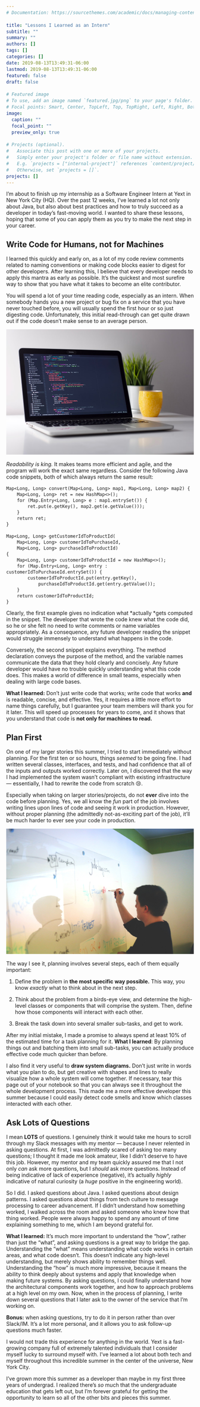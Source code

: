 ```yaml
---
# Documentation: https://sourcethemes.com/academic/docs/managing-content/

title: "Lessons I Learned as an Intern"
subtitle: ""
summary: ""
authors: []
tags: []
categories: []
date: 2019-08-13T13:49:31-06:00
lastmod: 2019-08-13T13:49:31-06:00
featured: false
draft: false

# Featured image
# To use, add an image named `featured.jpg/png` to your page's folder.
# Focal points: Smart, Center, TopLeft, Top, TopRight, Left, Right, BottomLeft, Bottom, BottomRight.
image:
  caption: ""
  focal_point: ""
  preview_only: true

# Projects (optional).
#   Associate this post with one or more of your projects.
#   Simply enter your project's folder or file name without extension.
#   E.g. `projects = ["internal-project"]` references `content/project/deep-learning/index.md`.
#   Otherwise, set `projects = []`.
projects: []
---
```


I’m about to finish up my internship as a Software Engineer Intern at Yext in New York City (HQ). Over the past 12 weeks, I’ve learned a lot not only about Java, but also about best practices and how to truly succeed as a developer in today’s fast-moving world. I wanted to share these lessons, hoping that some of you can apply them as you try to make the next step in your career.

## Write Code for Humans, not for Machines

I learned this quickly and early on, as a lot of my code review comments related to naming conventions or making code blocks easier to digest for other developers. After learning this, I believe that every developer needs to apply this mantra as early as possible. It’s the quickest and most surefire way to show that you have what it takes to become an elite contributor.

You will spend a lot of your time reading code, especially as an intern. When somebody hands you a new project or bug fix on a service that you have never touched before, you will usually spend the first hour or so just digesting code. Unfortunately, this initial read-through can get quite drawn out if the code doesn’t make sense to an average person.

![Code on a laptop](code.jpeg)

*Readability is king.* It makes teams more efficient and agile, and the program will work the exact same regardless. Consider the following Java code snippets, both of which always return the same result:

    Map<Long, Long> convert(Map<Long, Long> map1, Map<Long, Long> map2) {
        Map<Long, Long> ret = new HashMap<>();
        for (Map.Entry<Long, Long> e : map1.entrySet()) {                              
			ret.put(e.getKey(), map2.get(e.getValue()));
        }
        return ret;
    }

    Map<Long, Long> getCustomerIdToProductId(
        Map<Long, Long> customerIdToPurchaseId,
        Map<Long, Long> purchaseIdToProductId)
    {
        Map<Long, Long> customerIdToProductId = new HashMap<>();
        for (Map.Entry<Long, Long> entry : customerIdToPurchaseId.entrySet()) {
			customerIdToProductId.put(entry.getKey(),
                purchaseIdToProductId.get(entry.getValue());
        }
        return customerIdToProductId;
    }

Clearly, the first example gives no indication what *actually *gets computed in the snippet. The developer that wrote the code knew what the code did, so he or she felt no need to write comments or name variables appropriately. As a consequence, any future developer reading the snippet would struggle immensely to understand what happens in the code.

Conversely, the second snippet explains everything. The method declaration conveys the purpose of the method, and the variable names communicate the data that they hold clearly and concisely. Any future developer would have no trouble quickly understanding what this code does. This makes a world of difference in small teams, especially when dealing with large code bases.

**What I learned:** Don’t just write code that works; write code that works **and** is readable, concise, and effective. Yes, it requires a little more effort to name things carefully, but I guarantee your team members will thank you for it later. This will speed up processes for years to come, and it shows that you understand that code is **not only for machines to read.**

## Plan First

On one of my larger stories this summer, I tried to start immediately without planning. For the first ten or so hours, things *seemed* to be going fine. I had written several classes, interfaces, and tests, and had confidence that all of the inputs and outputs worked correctly. Later on, I discovered that the way I had implemented the system wasn’t compliant with existing infrastructure — essentially, I had to rewrite the code from scratch 😢.

Especially when taking on larger stories/projects, do not **ever** dive into the code before planning. Yes, we all know the *fun* part of the job involves writing lines upon lines of code and seeing it work in production. However, without proper planning (the admittedly not-as-exciting part of the job), it’ll be much harder to ever see your code in production.

![code on whiteboard](featured.jpg)

The way I see it, planning involves several steps, each of them equally important:

1. Define the problem in **the most specific way possible.** This way, you know *exactly* what to think about in the next step.

1. Think about the problem from a birds-eye view, and determine the high-level classes or components that will comprise the system. Then, define how those components will interact with each other.

1. Break the task down into several smaller sub-tasks, and get to work.

After my initial mistake, I made a promise to always spend at least 10% of the estimated time for a task planning for it. **What I learned**: By planning things out and batching them into small sub-tasks, you can actually produce effective code much quicker than before.

I also find it very useful to **draw system diagrams.** Don’t just write in words what you plan to do, but get creative with shapes and lines to really visualize how a whole system will come together. If necessary, tear this page out of your notebook so that you can always see it throughout the whole development process. This made me a more effective developer this summer because I could easily detect code smells and know which classes interacted with each other.

## Ask Lots of Questions

I mean **LOTS** of questions. I genuinely think it would take me hours to scroll through my Slack messages with my mentor — because I never relented in asking questions. At first, I was admittedly scared of asking too many questions; I thought it made me look amateur, like I didn’t deserve to have this job. However, my mentor and my team quickly assured me that I not only *can* ask more questions, but I *should* ask more questions. Instead of being indicative of lack of experience (negative), it’s actually *highly* indicative of natural curiosity (a *huge* positive in the engineering world).

So I did. I asked questions about Java. I asked questions about design patterns. I asked questions about things from tech culture to message processing to career advancement. If I didn’t understand how something worked, I walked across the room and asked someone who knew how that thing worked. People were always happy to spend any amount of time explaining something to me, which I am beyond grateful for.

**What I learned:** It’s much more important to understand the “how”, rather than just the “what”, and asking questions is a great way to bridge the gap. Understanding the “what” means understanding what code works in certain areas, and what code doesn’t. This doesn’t indicate any high-level understanding, but merely shows ability to remember things well. Understanding the “how” is much more impressive, because it means the ability to think deeply about systems and apply that knowledge when making future systems. By asking questions, I could finally understand how the architectural components work together, and how to approach problems at a high level on my own. Now, when in the process of planning, I write down several questions that I later ask to the owner of the service that I’m working on.

**Bonus:** when asking questions, try to do it in person rather than over Slack/IM. It’s a lot more personal, and it allows you to ask follow-up questions much faster.

I would not trade this experience for anything in the world. Yext is a fast-growing company full of extremely talented individuals that I consider myself lucky to surround myself with. I’ve learned a lot about both tech and myself throughout this incredible summer in the center of the universe, New York City.

I’ve grown more this summer as a developer than maybe in my first three years of undergrad. I realized there’s *so* much that the undergraduate education that gets left out, but I’m forever grateful for getting the opportunity to learn so all of the other bits and pieces this summer.

